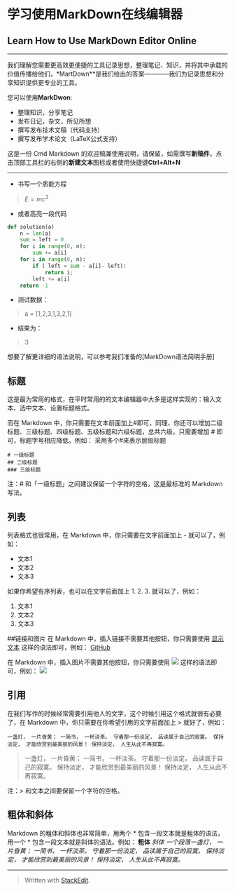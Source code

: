# 学习使用MarkDown在线编辑器
## Learn How to Use MarkDown Editor Online

------
我们理解您需要更高效更便捷的工具记录思想，整理笔记、知识，并将其中承载的价值传播给他们，*MartDown**是我们给出的答案————我们为记录思想和分享知识提供更专业的工具。

您可以使用**MarkDwon**:

- 整理知识，分享笔记
- 发布日记，杂文，所见所想
- 撰写发布技术文稿（代码支持）
- 撰写发布学术论文（LaTeX公式支持）

这是一份 Cmd Markdown 的欢迎稿兼使用说明，请保留，如需撰写**新稿件**，点击顶部工具栏的右侧的**新建文本**图标或者使用快捷键**Ctrl+Alt+N**

------
- 书写一个质能方程
>$E=mc^2$
- 或者高亮一段代码
```Python
def solution(a)
    n = len(a)
    sum = left = 0
    for i in range(0, n):
        sum += a[i]
    for i in range(0, n):
        if ( left = sum - a[i]- left):
            return i;
        left += a[i]
    return -1
```        
- 测试数据：
> a = [1,2,3,1,3,2,1]
- 结果为：
> 3

想要了解更详细的语法说明，可以参考我们准备的[MarkDown语法简明手册]

## 标题
这是最为常用的格式，在平时常用的的文本编辑器中大多是这样实现的：输入文本、选中文本、设置标题格式。

而在 Markdown 中，你只需要在文本前面加上#即可，同理、你还可以增加二级标题、三级标题、四级标题、五级标题和六级标题，总共六级，只需要增加  # 即可，标题字号相应降低。例如：
采用多个#来表示层级标题
```
# 一级标题
## 二级标题
### 三级标题
```
注：# 和「一级标题」之间建议保留一个字符的空格，这是最标准的 Markdown 写法。

## 列表

列表格式也很常用，在 Markdown 中，你只需要在文字前面加上 - 就可以了，例如：

- 文本1
- 文本2
- 文本3

如果你希望有序列表，也可以在文字前面加上 1. 2. 3. 就可以了，例如：

1. 文本1
2. 文本2
3. 文本3

##链接和图片
在 Markdown 中，插入链接不需要其他按钮，你只需要使用 [显示文本](链接地址) 这样的语法即可，例如：
[GitHub](https://github.com/)

在 Markdown 中，插入图片不需要其他按钮，你只需要使用 ![](图片链接地址) 这样的语法即可，例如：
![](http://ww4.sinaimg.cn/bmiddle/aa397b7fjw1dzplsgpdw5j.jpg)

## 引用
在我们写作的时候经常需要引用他人的文字，这个时候引用这个格式就很有必要了，在 Markdown 中，你只需要在你希望引用的文字前面加上 > 就好了，例如：
```
一盏灯， 一片昏黄； 一简书， 一杯淡茶。 守着那一份淡定， 品读属于自己的寂寞。 保持淡定， 才能欣赏到最美丽的风景！ 保持淡定， 人生从此不再寂寞。
```
> 一盏灯， 一片昏黄； 一简书， 一杯淡茶。 守着那一份淡定， 品读属于自己的寂寞。 保持淡定， 才能欣赏到最美丽的风景！ 保持淡定， 人生从此不再寂寞。

注：> 和文本之间要保留一个字符的空格。

## 粗体和斜体

Markdown 的粗体和斜体也非常简单，用两个 * 包含一段文本就是粗体的语法，用一个 * 包含一段文本就是斜体的语法。例如：
**粗体**
*斜体*
*一个段落一盏灯， 一片昏黄； 一简书， 一杯淡茶。 守着那一份淡定， 品读属于自己的寂寞。 保持淡定， 才能欣赏到最美丽的风景！ 保持淡定， 人生从此不再寂寞。*












------







> Written with [StackEdit](https://stackedit.io/).